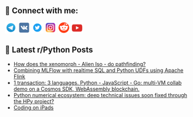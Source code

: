 ## 🔎 Connect with me:
[<img src="https://github.com/bullbesh/bullbesh/blob/main/images/Telegram.png" width="32" height="32" />](https://t.me/bullbesh)
[<img src="https://github.com/bullbesh/bullbesh/blob/main/images/VK.png" width="32" height="32" />](https://vk.com/bullbesh)
[<img src="https://github.com/bullbesh/bullbesh/blob/main/images/Twitter.png" width="32" height="32" />](https://twitter.com/bullbesh1)
[<img src="https://github.com/bullbesh/bullbesh/blob/main/images/Instagram.png" width="32" height="32" />](https://www.instagram.com/bullbesh)
[<img src="https://github.com/bullbesh/bullbesh/blob/main/images/Reddit.png" width="32" height="32" />](https://www.reddit.com/user/bullbesh)
[<img src="https://github.com/bullbesh/bullbesh/blob/main/images/YouTube.png" width="32" height="32" />](https://www.youtube.com/channel/UCtfjRs6uzgq5mfm8S06WTcg)

## 📕 Latest r/Python Posts
<!-- BLOG-POST-LIST:START -->
- [How does the xenomorph - Alien Iso - do pathfinding?](https://www.reddit.com/r/Python/comments/1699v4t/how_does_the_xenomorph_alien_iso_do_pathfinding/)
- [Combining MLFlow with realtime SQL and Python UDFs using Apache Flink](https://www.reddit.com/r/Python/comments/16995nm/combining_mlflow_with_realtime_sql_and_python/)
- [1 transaction: 3 languages. Python - JavaScript - Go: multi-VM collab demo on a Cosmos SDK, WebAssembly blockchain.](https://www.reddit.com/r/Python/comments/1697vj5/1_transaction_3_languages_python_javascript_go/)
- [Python numerical ecosystem: deep technical issues soon fixed through the HPy project?](https://www.reddit.com/r/Python/comments/16908iv/python_numerical_ecosystem_deep_technical_issues/)
- [Coding on iPads](https://www.reddit.com/r/Python/comments/168uya3/coding_on_ipads/)
<!-- BLOG-POST-LIST:END -->
